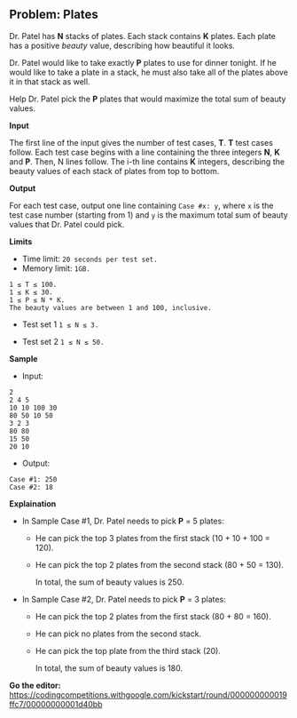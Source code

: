 ## Problem: Plates

Dr. Patel has **N** stacks of plates. Each stack contains **K** plates. Each plate has a positive *beauty* value, describing how beautiful it looks.

Dr. Patel would like to take exactly **P** plates to use for dinner tonight. If he would like to take a plate in a stack, he must also take all of the plates above it in that stack as well.

Help Dr. Patel pick the **P** plates that would maximize the total sum of beauty values.

**Input**

The first line of the input gives the number of test cases, **T**. **T** test cases follow. Each test case begins with a line containing the three integers **N**, **K** and **P**. Then, N lines follow. The i-th line contains **K** integers, describing the beauty values of each stack of plates from top to bottom.

**Output**

For each test case, output one line containing `Case #x: y`, where `x` is the test case number (starting from 1) and `y` is the maximum total sum of beauty values that Dr. Patel could pick.

**Limits**

- Time limit: `20 seconds per test set.`
- Memory limit: `1GB.`
```
1 ≤ T ≤ 100.
1 ≤ K ≤ 30.
1 ≤ P ≤ N * K.
The beauty values are between 1 and 100, inclusive.
```

- Test set 1
`1 ≤ N ≤ 3.`

- Test set 2
`1 ≤ N ≤ 50.`

**Sample**

- Input:
```
2
2 4 5
10 10 100 30
80 50 10 50
3 2 3
80 80
15 50
20 10
```

- Output:
```
Case #1: 250
Case #2: 18
```

**Explaination**

* In Sample Case #1, Dr. Patel needs to pick **P** = 5 plates:
  - He can pick the top 3 plates from the first stack (10 + 10 + 100 = 120).
  - He can pick the top 2 plates from the second stack (80 + 50 = 130).
  
    In total, the sum of beauty values is 250.

* In Sample Case #2, Dr. Patel needs to pick **P** = 3 plates:
  - He can pick the top 2 plates from the first stack (80 + 80 = 160).
  - He can pick no plates from the second stack.
  - He can pick the top plate from the third stack (20).
  
    In total, the sum of beauty values is 180.


**Go the editor:**
<https://codingcompetitions.withgoogle.com/kickstart/round/000000000019ffc7/00000000001d40bb>

